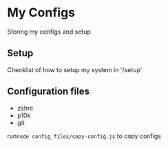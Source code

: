 # My Configs
Storing my configs and setup

## Setup
Checklist of how to setup my system in '/setup'

## Configuration files
- zshrc
- p10k
- git

run`node config_files/copy-config.js` to copy configs
